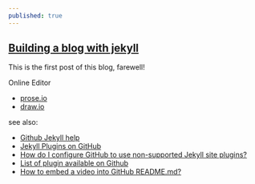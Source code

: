 ```yaml
---
published: true
---
```

## [Building a blog with jekyll](https://www.smashingmagazine.com/2014/08/build-blog-jekyll-github-pages/)

This is the first post of this blog, farewell!

Online Editor
- [prose.io](http://prose.io/)
- [draw.io](https://www.draw.io/)

see also:
- [Github Jekyll help](https://help.github.com/categories/customizing-github-pages/)
- [Jekyll Plugins on GitHub](https://www.sitepoint.com/jekyll-plugins-github/)
- [How do I configure GitHub to use non-supported Jekyll site plugins?](http://stackoverflow.com/questions/28249255/how-do-i-configure-github-to-use-non-supported-jekyll-site-plugins/28252200#28252200)
- [List of plugin available on Github](http://www.minddust.com/post/tags-and-categories-on-github-pages/)
- [How to embed a video into GitHub README.md?](http://stackoverflow.com/questions/4279611/how-to-embed-a-video-into-github-readme-md)
